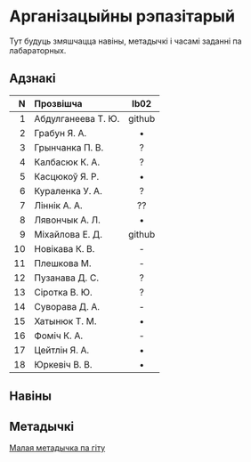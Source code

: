 # Арганізацыйны рэпазітарый

Тут будуць змяшчацца навіны, метадычкі і часамі заданні па лабараторных.

## Адзнакі


|N  |Прозвішча         |lb02|
|--:|:-----------------|:--:|
|  1|Абдулганеева Т. Ю.|github|
|  2|Грабун Я. А.      |• |
|  3|Грынчанка П. В.   |? |
|  4|Калбасюк К. А.    |? |
|  5|Касцюкоў Я. Р.    |• |
|  6|Кураленка У. А.   |? |
|  7|Ліннік А. А.      |??|
|  8|Лявончык А. Л.    |• |
|  9|Міхайлова Е. Д.   |github|
| 10|Новікава К. В.    |- |
| 11|Плешкова М.       |-|
| 12|Пузанава Д. С.    |? |
| 13|Сіротка В. Ю.     |? |
| 14|Суворава Д. А.    |- |
| 15|Хатынюк Т. М.     |• |
| 16|Фоміч К. А.       |- |
| 17|Цейтлін Я. А.     |• |
| 18|Юркевіч В. В.     |• |


## Навіны


## Метадычкі
[Малая метадычка па гіту](https://github.com/BSU2013gr4Lego/Example/releases/download/gitPdf/AboutGit.pdf)
